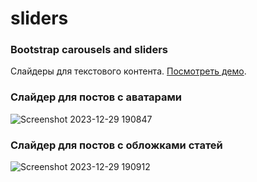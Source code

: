 # sliders
### Bootstrap carousels and sliders

Слайдеры для текстового контента. [Посмотреть демо](https://natkaida.github.io/sliders/).

### Слайдер для постов с аватарами 
![Screenshot 2023-12-29 190847](https://github.com/natkaida/sliders/assets/85797091/ab9bdbc7-2eeb-49eb-8ed6-8752e044d1eb)


### Слайдер для постов с обложками статей
![Screenshot 2023-12-29 190912](https://github.com/natkaida/sliders/assets/85797091/016c625f-b4af-48df-b94c-f830f28a118e)

